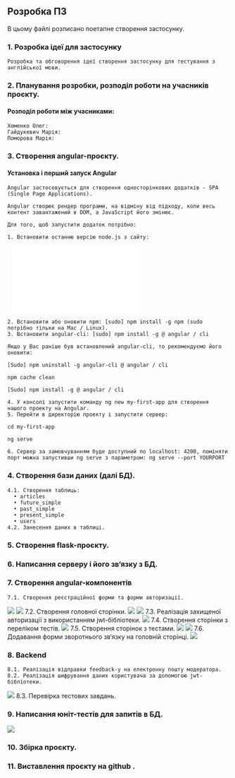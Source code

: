 ## Розробка ПЗ
В цьому файлі розписано поетапне створення застосунку.
### 1.	Розробка ідеї для застосунку
    Розробка та обговорення ідеї створення застосунку для тестування з англійської мови.
### 2.	Планування розробки, розподіл роботи на учасників проєкту.
#### Розподіл роботи між учасниками:
    Хоменко Олег:
    Гайдукевич Марія: 
    Поморова Марія:
### 3.	Створення angular-проєкту.
#### Установка і перший запуск Angular
    Angular застосовується для створення односторінкових додатків - SPA (Single Page Applications).

    Angular створює рендер програми, на відміну від підходу, коли весь контент завантажений в DOM, а JavaScript його змінює.

    Для того, щоб запустити додаток потрібно:

    1. Встановити останню версію node.js з сайту:
   ![nodejs](nodejs.org)
    
    2. Встановити або оновити npm: [sudo] npm install -g npm (sudo потрібно тільки на Mac / Linux).
    3. Встановити angular-cli: [sudo] npm install -g @ angular / cli

    Якщо у Вас раніше був встановлений angular-cli, то рекомендуємо його оновити:

    [Sudo] npm uninstall -g angular-cli @ angular / cli

    npm cache clean

    [Sudo] npm install -g @ angular / cli

    4. У консолі запустити команду ng new my-first-app для створення нашого проекту на Angular.
    5. Перейти в директорію проекту і запустити сервер:

    cd my-first-app

    ng serve

    6. Сервер за замовчуванням буде доступний по localhost: 4200, поміняти порт можна запустивши ng serve з параметром: ng serve --port YOURPORT

### 4.	Створення бази даних (далі БД).
    4.1. Створення таблиць:
	  •	articles
	  •	future_simple
	  •	past_simple
	  •	present_simple
	  •	users
    4.2. Занесення даних в таблиці.
### 5.	Створення flask-проєкту.
### 6.	Написання серверу і його зв‘язку з БД.
### 7.	Створення angular-компонентів
    7.1. Створення реєстраційної форми та форми авторизації.
![](https://github.com/Oleh-Khomenko/Tryeng/blob/main/docs/images/F6CE6B00-2593-4A7A-84B6-E3342AF1AE37.png)
![](https://github.com/Oleh-Khomenko/Tryeng/blob/main/docs/images/4B741A73-0F02-478C-8BF2-63BC19EA31EC.png)
    7.2. Створення головної сторінки.
![](https://github.com/Oleh-Khomenko/Tryeng/blob/main/docs/images/F9BDDBB2-2DC8-4B13-AD98-6922156D6FF7.png)
![](https://github.com/Oleh-Khomenko/Tryeng/blob/main/docs/images/B82D1C39-5BF6-49F7-8B0E-75FF2DCA6BD0.png)
    7.3. Реалізація захищеної авторизації з використанням jwt-бібліотеки.
![](https://github.com/Oleh-Khomenko/Tryeng/blob/main/docs/images/CAA31E54-EC26-414F-B7C6-C683A996ACCF.png)
    7.4. Створення сторінки з переліком тестів.
![](https://github.com/Oleh-Khomenko/Tryeng/blob/main/docs/images/595DF5C1-55E5-4939-9971-A0CA96DEF692.png)
    7.5. Створення сторінок з тестами.
![](https://github.com/Oleh-Khomenko/Tryeng/blob/main/docs/images/A56F0E45-8811-4C51-924F-424A9A411B4D.png)
![](https://github.com/Oleh-Khomenko/Tryeng/blob/main/docs/images/DDA2E2C4-9B15-4064-94BC-923A120E180F.png)
    7.6. Додавання форми зворотнього зв‘язку на головній сторінці.
![](https://github.com/Oleh-Khomenko/Tryeng/blob/main/docs/images/2D4D6A66-05C0-483E-BBB4-52BEC37411C7.png)
### 8.	Backend 
    8.1. Реалізація відправки feedback-у на електронну пошту модератора.
    8.2. Реалізація шифрування даних користувача за допомогою jwt-бібліотеки.
![](https://github.com/Oleh-Khomenko/Tryeng/blob/main/docs/images/CF5C610F-7F66-46FF-B69B-791E97564BC3.png)
    8.3. Перевірка тестових завдань.
### 9.	Написання юніт-тестів для запитів в БД.
![](https://github.com/Oleh-Khomenko/Tryeng/blob/main/docs/images/77312545-6F72-44AD-BE70-785ACF692DF5.png)
### 10.	Збірка проєкту.
### 11.	Виставлення проєкту на github .
